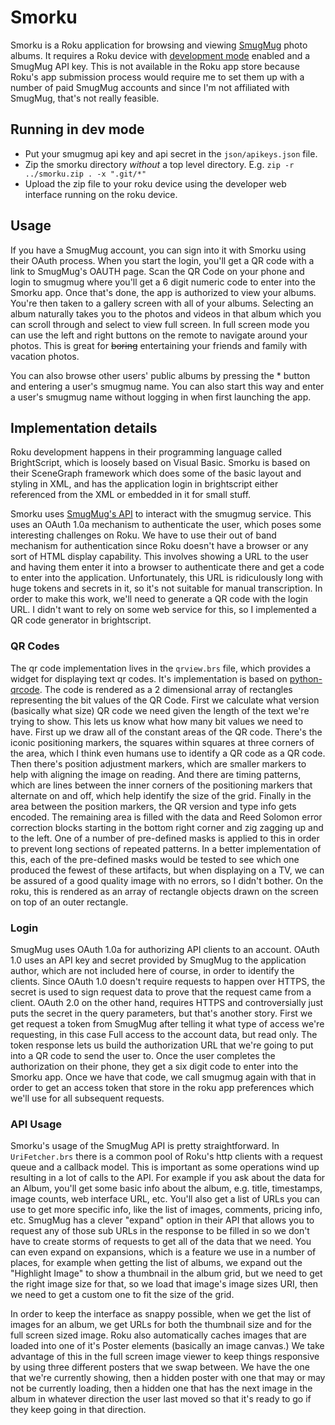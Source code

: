 # Smorku
Smorku is a Roku application for browsing and viewing [SmugMug](https://www.smugmug.com) photo albums. 
It requires a Roku device with [development mode](https://developer.roku.com/docs/developer-program/getting-started/developer-setup.md) enabled and a SmugMug API key. This is not available in the Roku app store because Roku's app submission process would require me to set them up with a number of paid SmugMug accounts and since I'm not affiliated with SmugMug, that's not really feasible. 

## Running in dev mode
* Put your smugmug api key and api secret in the `json/apikeys.json` file. 
* Zip the smorku directory *without* a top level directory. E.g. `zip -r ../smorku.zip . -x ".git/*"` 
* Upload the zip file to your roku device using the developer web interface running on the roku device.

## Usage
If you have a SmugMug account, you can sign into it with Smorku using their OAuth process. When you start the login, you'll get a QR code with a link to SmugMug's 
OAUTH page. Scan the QR Code on your phone and login to smugmug where you'll get a 6 digit numeric code to enter into the Smorku app. Once that's done, 
the app is authorized to view your albums. 
You're then taken to a gallery screen with all of your albums. Selecting an album naturally takes you to the photos and videos in that album which you can scroll through and select to view full screen. In full screen mode you can use the left and right buttons on the remote to navigate around your photos. This is great for 
~~boring~~ entertaining your friends and family with vacation photos. 

You can also browse other users' public albums by pressing the * button and entering a user's smugmug name. You can also start this way and enter a user's smugmug name
without logging in when first launching the app. 

## Implementation details
Roku development happens in their programming language called BrightScript, which is loosely based on Visual Basic. Smorku is based on their SceneGraph framework 
which does some of the basic layout and styling in XML, and has the application login in brightscript either referenced from the XML or embedded in it for small stuff.

Smorku uses [SmugMug's API](https://api.smugmug.com/api/v2/doc) to interact with the smugmug service. This uses an OAuth 1.0a mechanism to authenticate the user, which
poses some interesting challenges on Roku. We have to use their out of band mechanism for authentication since Roku doesn't have a browser or any sort of HTML display capability. This involves showing a URL to the user and having them enter it into a browser to authenticate there and get a code to enter into the application. Unfortunately,
this URL is ridiculously long with huge tokens and secrets in it, so it's not suitable for manual transcription. In order to make this work, we'll need to generate a QR 
code with the login URL. I didn't want to rely on some web service for this, so I implemented a QR code generator in brightscript.

### QR Codes
The qr code implementation lives in the `qrview.brs` file, which provides a widget for displaying text qr codes. It's implementation is based on [python-qrcode](https://github.com/lincolnloop/python-qrcode). 
The code is rendered as a 2 dimensional array of rectangles representing the bit values of the QR Code. First we calculate what version (basically what size) QR code we need given the length of the text we're trying to show. This lets us know what how many bit values we need to have. First up we draw all of the constant areas of the QR code.
There's the iconic positioning markers, the squares within squares at three corners of the area, which I think even humans use to identify a QR code as a QR code.
Then there's position adjustment markers, which are smaller markers to help with aligning the image on reading. And there are timing patterns, which are lines between the inner corners of the positioning markers that alternate on and off, which help identify the size of the grid.
Finally in the area between the position markers, the QR version and type info gets encoded.
The remaining area is filled with the data and Reed Solomon error correction blocks starting in the bottom right corner and zig zagging up and to the left. One of a number of pre-defined masks is applied to this in order to prevent long sections of repeated patterns. In a better implementation of this, each of the pre-defined masks would be tested to see which one produced the fewest of these artifacts, but when displaying on a TV, we can be assured of a good quality image with no errors, so I didn't bother.
On the roku, this is rendered as an array of rectangle objects drawn on the screen on top of an outer rectangle. 

### Login 
SmugMug uses OAuth 1.0a for authorizing API clients to an account. OAuth 1.0 uses an API key and secret provided by SmugMug to the application author, which are not included here of course, in order to identify the clients. Since OAuth 1.0 doesn't require requests to happen over HTTPS, the secret is used to sign request data to prove that the request came from a client. OAuth 2.0 on the other hand, requires HTTPS and controversially just puts the secret in the query parameters, but that's another story. 
First we get request a token from SmugMug after telling it what type of access we're requesting, in this case Full access to the account data, but read only. 
The token response lets us build the authorization URL that we're going to put into a QR code to send the user to. Once the user completes the authorization on their phone, they get a six digit code to enter into the Smorku app. Once we have that code, we call smugmug again with that in order to get an access token that store in the roku app preferences which we'll use for all subsequent requests.

### API Usage
Smorku's usage of the SmugMug API is pretty straightforward. In `UriFetcher.brs` there is a common pool of Roku's http clients with a request queue and a callback model. This is important as some operations wind up resulting in a lot of calls to the API. For example if you ask about the data for an Album, you'll get some basic info about the album, e.g. title, timestamps, image counts, web interface URL, etc. You'll also get a list of URLs you can use to get more specific info, like the list of images, comments, pricing info, etc. SmugMug has a clever "expand" option in their API that allows you to request any of those sub URLs in the response to be filled in so we don't have to create storms of requests to get all of the data that we need. You can even expand on expansions, which is a feature we use in a number of places, for example when getting the list of albums, we expand out the "Highlight Image" to show a thumbnail in the album grid, but we need to get the right image size for that, so we load that image's image sizes URI, then we need to get a custom one to fit the size of the grid. 

In order to keep the interface as snappy possible, when we get the list of images for an album, we get URLs for both the thumbnail size and for the full screen sized image. Roku also automatically caches images that are loaded into one of it's Poster elements (basically an image canvas.) We take advantage of this in the full screen image viewer to keep things responsive by using three different posters that we swap between. We have the one that we're currently showing, then a hidden poster with one that may or may not be currently loading, then a hidden one that has the next image in the album in whatever direction the user last moved so that it's ready to go if they keep going in that direction.

